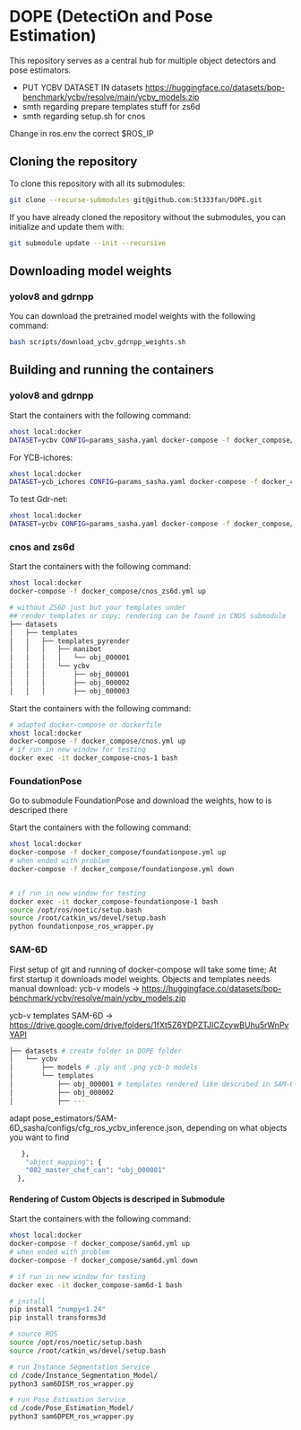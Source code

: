 # DOPE (DetectiOn and Pose Estimation)

This repository serves as a central hub for multiple object detectors and pose estimators.

- PUT YCBV DATASET IN datasets https://huggingface.co/datasets/bop-benchmark/ycbv/resolve/main/ycbv_models.zip
- smth regarding prepare templates stuff for zs6d
- smth regarding setup.sh for cnos

Change in ros.env the correct $ROS_IP

## Cloning the repository

To clone this repository with all its submodules:
```bash
git clone --recurse-submodules git@github.com:St333fan/DOPE.git
```

If you have already cloned the repository without the submodules, you can initialize and update them with:
```bash
git submodule update --init --recursive
```

## Downloading model weights
### yolov8 and gdrnpp
You can download the pretrained model weights with the following command:
```bash
bash scripts/download_ycbv_gdrnpp_weights.sh
```

## Building and running the containers
### yolov8 and gdrnpp
Start the containers with the following command:
```bash
xhost local:docker
DATASET=ycbv CONFIG=params_sasha.yaml docker-compose -f docker_compose/gdrnpp_yolov8.yml up
```
For YCB-ichores:
```bash
xhost local:docker
DATASET=ycb_ichores CONFIG=params_sasha.yaml docker-compose -f docker_compose/gdrnpp_yolov8.yml up
```

To test Gdr-net:
```bash
xhost local:docker
DATASET=ycbv CONFIG=params_sasha.yaml docker-compose -f docker_compose/gdrnpp_yolov8_test.yml up
```

### cnos and zs6d
Start the containers with the following command:
```bash
xhost local:docker
docker-compose -f docker_compose/cnos_zs6d.yml up
```

```bash
# without ZS6D just but your templates under
## render templates or copy; rendering can be found in CNOS submodule
├── datasets
│   ├── templates
│   │   ├── templates_pyrender
│   │   │   ├── manibot
│   │   │   │   └── obj_000001
│   │   │   └── ycbv
│   │   │       ├── obj_000001
│   │   │       ├── obj_000002
│   │   │       ├── obj_000003

```
Start the containers with the following command:
```bash
# adapted docker-compose or dockerfile
xhost local:docker
docker-compose -f docker_compose/cnos.yml up
# if run in new window for testing
docker exec -it docker_compose-cnos-1 bash
```

### FoundationPose
Go to submodule FoundationPose and download the weights, how to is descriped there

Start the containers with the following command:
```bash
xhost local:docker
docker-compose -f docker_compose/foundationpose.yml up
# when ended with problem
docker-compose -f docker_compose/foundationpose.yml down


# if run in new window for testing
docker exec -it docker_compose-foundationpose-1 bash
source /opt/ros/noetic/setup.bash
source /root/catkin_ws/devel/setup.bash
python foundationpose_ros_wrapper.py
```

### SAM-6D
First setup of git and running of docker-compose will take some time; At first startup it downloads model weights. Objects and templates needs manual download:
ycb-v models -> https://huggingface.co/datasets/bop-benchmark/ycbv/resolve/main/ycbv_models.zip

ycb-v templates SAM-6D -> https://drive.google.com/drive/folders/1fXt5Z6YDPZTJICZcywBUhu5rWnPvYAPI

```bash
├── datasets # create folder in DOPE folder
│   └── ycbv
│       ├── models # .ply and .png ycb-b models
│       └── templates
│           ├── obj_000001 # templates rendered like described in SAM-6D original git
│           ├── obj_000002
│           ├── ---
```
 adapt pose_estimators/SAM-6D_sasha/configs/cfg_ros_ycbv_inference.json, depending on what objects you want to find
```python
   },
    "object_mapping": {
    "002_master_chef_can": "obj_000001"
  },
```
#### Rendering of Custom Objects is descriped in Submodule

Start the containers with the following command:
```bash
xhost local:docker
docker-compose -f docker_compose/sam6d.yml up
# when ended with problem
docker-compose -f docker_compose/sam6d.yml down

# if run in new window for testing
docker exec -it docker_compose-sam6d-1 bash

# install
pip install "numpy<1.24"
pip install transforms3d

# source ROS
source /opt/ros/noetic/setup.bash
source /root/catkin_ws/devel/setup.bash

# run Instance Segmentation Service
cd /code/Instance_Segmentation_Model/
python3 sam6DISM_ros_wrapper.py

# run Pose Estimation Service
cd /code/Pose_Estimation_Model/
python3 sam6DPEM_ros_wrapper.py
```
